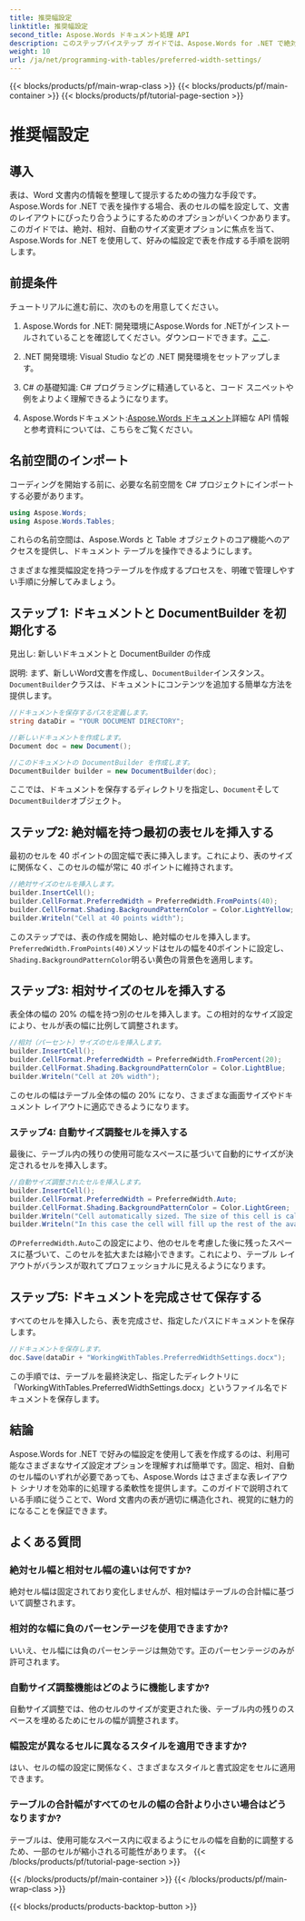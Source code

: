 ```yaml
---
title: 推奨幅設定
linktitle: 推奨幅設定
second_title: Aspose.Words ドキュメント処理 API
description: このステップバイステップ ガイドでは、Aspose.Words for .NET で絶対幅、相対幅、自動幅の設定を使用してテーブルを作成する方法を学習します。
weight: 10
url: /ja/net/programming-with-tables/preferred-width-settings/
---
```


{{< blocks/products/pf/main-wrap-class >}}
{{< blocks/products/pf/main-container >}}
{{< blocks/products/pf/tutorial-page-section >}}

# 推奨幅設定

## 導入

表は、Word 文書内の情報を整理して提示するための強力な手段です。Aspose.Words for .NET で表を操作する場合、表のセルの幅を設定して、文書のレイアウトにぴったり合うようにするためのオプションがいくつかあります。このガイドでは、絶対、相対、自動のサイズ変更オプションに焦点を当て、Aspose.Words for .NET を使用して、好みの幅設定で表を作成する手順を説明します。 

## 前提条件

チュートリアルに進む前に、次のものを用意してください。

1.  Aspose.Words for .NET: 開発環境にAspose.Words for .NETがインストールされていることを確認してください。ダウンロードできます。[ここ](https://releases.aspose.com/words/net/).

2. .NET 開発環境: Visual Studio などの .NET 開発環境をセットアップします。

3. C# の基礎知識: C# プログラミングに精通していると、コード スニペットや例をよりよく理解できるようになります。

4.  Aspose.Wordsドキュメント:[Aspose.Words ドキュメント](https://reference.aspose.com/words/net/)詳細な API 情報と参考資料については、こちらをご覧ください。

## 名前空間のインポート

コーディングを開始する前に、必要な名前空間を C# プロジェクトにインポートする必要があります。

```csharp
using Aspose.Words;
using Aspose.Words.Tables;
```

これらの名前空間は、Aspose.Words と Table オブジェクトのコア機能へのアクセスを提供し、ドキュメント テーブルを操作できるようにします。

さまざまな推奨幅設定を持つテーブルを作成するプロセスを、明確で管理しやすい手順に分解してみましょう。

## ステップ 1: ドキュメントと DocumentBuilder を初期化する

見出し: 新しいドキュメントと DocumentBuilder の作成

説明: まず、新しいWord文書を作成し、`DocumentBuilder`インスタンス。`DocumentBuilder`クラスは、ドキュメントにコンテンツを追加する簡単な方法を提供します。

```csharp
//ドキュメントを保存するパスを定義します。
string dataDir = "YOUR DOCUMENT DIRECTORY";

//新しいドキュメントを作成します。
Document doc = new Document();

//このドキュメントの DocumentBuilder を作成します。
DocumentBuilder builder = new DocumentBuilder(doc);
```

ここでは、ドキュメントを保存するディレクトリを指定し、`Document`そして`DocumentBuilder`オブジェクト。

## ステップ2: 絶対幅を持つ最初の表セルを挿入する

最初のセルを 40 ポイントの固定幅で表に挿入します。これにより、表のサイズに関係なく、このセルの幅が常に 40 ポイントに維持されます。

```csharp
//絶対サイズのセルを挿入します。
builder.InsertCell();
builder.CellFormat.PreferredWidth = PreferredWidth.FromPoints(40);
builder.CellFormat.Shading.BackgroundPatternColor = Color.LightYellow;
builder.Writeln("Cell at 40 points width");
```

このステップでは、表の作成を開始し、絶対幅のセルを挿入します。`PreferredWidth.FromPoints(40)`メソッドはセルの幅を40ポイントに設定し、`Shading.BackgroundPatternColor`明るい黄色の背景色を適用します。

## ステップ3: 相対サイズのセルを挿入する

表全体の幅の 20% の幅を持つ別のセルを挿入します。この相対的なサイズ設定により、セルが表の幅に比例して調整されます。

```csharp
//相対（パーセント）サイズのセルを挿入します。
builder.InsertCell();
builder.CellFormat.PreferredWidth = PreferredWidth.FromPercent(20);
builder.CellFormat.Shading.BackgroundPatternColor = Color.LightBlue;
builder.Writeln("Cell at 20% width");
```

このセルの幅はテーブル全体の幅の 20% になり、さまざまな画面サイズやドキュメント レイアウトに適応できるようになります。

### ステップ4: 自動サイズ調整セルを挿入する

最後に、テーブル内の残りの使用可能なスペースに基づいて自動的にサイズが決定されるセルを挿入します。

```csharp
//自動サイズ調整されたセルを挿入します。
builder.InsertCell();
builder.CellFormat.PreferredWidth = PreferredWidth.Auto;
builder.CellFormat.Shading.BackgroundPatternColor = Color.LightGreen;
builder.Writeln("Cell automatically sized. The size of this cell is calculated from the table preferred width.");
builder.Writeln("In this case the cell will fill up the rest of the available space.");
```

の`PreferredWidth.Auto`この設定により、他のセルを考慮した後に残ったスペースに基づいて、このセルを拡大または縮小できます。これにより、テーブル レイアウトがバランスが取れてプロフェッショナルに見えるようになります。

## ステップ5: ドキュメントを完成させて保存する

すべてのセルを挿入したら、表を完成させ、指定したパスにドキュメントを保存します。

```csharp
//ドキュメントを保存します。
doc.Save(dataDir + "WorkingWithTables.PreferredWidthSettings.docx");
```

この手順では、テーブルを最終決定し、指定したディレクトリに「WorkingWithTables.PreferredWidthSettings.docx」というファイル名でドキュメントを保存します。

## 結論

Aspose.Words for .NET で好みの幅設定を使用して表を作成するのは、利用可能なさまざまなサイズ設定オプションを理解すれば簡単です。固定、相対、自動のセル幅のいずれが必要であっても、Aspose.Words はさまざまな表レイアウト シナリオを効率的に処理する柔軟性を提供します。このガイドで説明されている手順に従うことで、Word 文書内の表が適切に構造化され、視覚的に魅力的になることを保証できます。

## よくある質問

### 絶対セル幅と相対セル幅の違いは何ですか?
絶対セル幅は固定されており変化しませんが、相対幅はテーブルの合計幅に基づいて調整されます。

### 相対的な幅に負のパーセンテージを使用できますか?
いいえ、セル幅には負のパーセンテージは無効です。正のパーセンテージのみが許可されます。

### 自動サイズ調整機能はどのように機能しますか?
自動サイズ調整では、他のセルのサイズが変更された後、テーブル内の残りのスペースを埋めるためにセルの幅が調整されます。

### 幅設定が異なるセルに異なるスタイルを適用できますか?
はい、セルの幅の設定に関係なく、さまざまなスタイルと書式設定をセルに適用できます。

### テーブルの合計幅がすべてのセルの幅の合計より小さい場合はどうなりますか?
テーブルは、使用可能なスペース内に収まるようにセルの幅を自動的に調整するため、一部のセルが縮小される可能性があります。
{{< /blocks/products/pf/tutorial-page-section >}}

{{< /blocks/products/pf/main-container >}}
{{< /blocks/products/pf/main-wrap-class >}}

{{< blocks/products/products-backtop-button >}}
